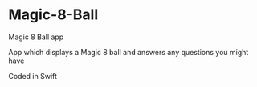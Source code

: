 # Magic-8-Ball
Magic 8 Ball app

App which displays a Magic 8 ball and answers any questions you might have

Coded in Swift

